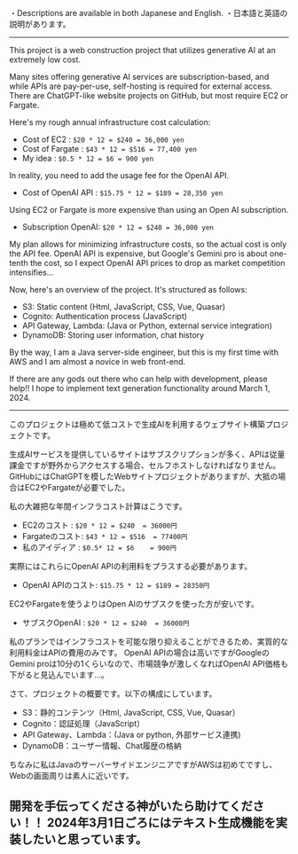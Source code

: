 ・Descriptions are available in both Japanese and English.
・日本語と英語の説明があります。

---

This project is a web construction project that utilizes generative AI at an extremely low cost.

Many sites offering generative AI services are subscription-based, and while APIs are pay-per-use, self-hosting is required for external access. There are ChatGPT-like website projects on GitHub, but most require EC2 or Fargate.

Here's my rough annual infrastructure cost calculation:
- Cost of EC2 : `$20 * 12 = $240 = 36,000 yen`
- Cost of Fargate : `$43 * 12 = $516 = 77,400 yen`
- My idea : `$0.5 * 12 = $6 = 900 yen`

In reality, you need to add the usage fee for the OpenAI API.
- Cost of OpenAI API : `$15.75 * 12 = $189 = 28,350 yen`

Using EC2 or Fargate is more expensive than using an Open AI subscription.
- Subscription OpenAI: `$20 * 12 = $240 = 36,000 yen`

My plan allows for minimizing infrastructure costs, so the actual cost is only the API fee.
OpenAI API is expensive, but Google's Gemini pro is about one-tenth the cost, so I expect OpenAI API prices to drop as market competition intensifies...

Now, here's an overview of the project. It's structured as follows:
- S3: Static content (Html, JavaScript, CSS, Vue, Quasar)
- Cognito: Authentication process (JavaScript)
- API Gateway, Lambda: (Java or Python, external service integration)
- DynamoDB: Storing user information, chat history

By the way, I am a Java server-side engineer, but this is my first time with AWS and I am almost a novice in web front-end.

If there are any gods out there who can help with development, please help!!
I hope to implement text generation functionality around March 1, 2024.

---

このプロジェクトは極めて低コストで生成AIを利用するウェブサイト構築プロジェクトです。

生成AIサービスを提供しているサイトはサブスクリプションが多く、APIは従量課金ですが野外からアクセスする場合、セルフホストしなければなりません。GitHubにはChatGPTを模したWebサイトプロジェクトがありますが、大抵の場合はEC2やFargateが必要でした。

私の大雑把な年間インフラコスト計算はこうです。
- EC2のコスト    : `$20 * 12 = $240  = 36000円`
- Fargateのコスト: `$43 * 12 = $516  = 77400円`
- 私のアイディア : `$0.5* 12 = $6    = 900円`

実際にはこれらにOpenAI APIの利用料をプラスする必要があります。
- OpenAI APIのコスト: `$15.75 * 12 = $189 = 28350円`

EC2やFargateを使うよりはOpen AIのサブスクを使った方が安いです。
- サブスクOpenAI : `$20 * 12 = $240  = 36000円`

私のプランではインフラコストを可能な限り抑えることができるため、実質的な利用料金はAPIの費用のみです。
OpenAI APIの場合は高いですがGoogleのGemini proは10分の1くらいなので、市場競争が激しくなればOpenAI API価格も下がると見込んでいます…。

さて、プロジェクトの概要です。以下の構成にしています。
- S3：静的コンテンツ（Html, JavaScript, CSS, Vue, Quasar）
- Cognito：認証処理（JavaScript）
- API Gateway、Lambda：(Java or python, 外部サービス連携)
- DynamoDB：ユーザー情報、Chat履歴の格納

ちなみに私はJavaのサーバーサイドエンジニアですがAWSは初めてですし、Webの画面周りは素人に近いです。

開発を手伝ってくださる神がいたら助けてください！！
2024年3月1日ごろにはテキスト生成機能を実装したいと思っています。
---
